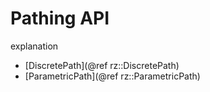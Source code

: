 # Pathing API
explanation
- [DiscretePath](@ref rz::DiscretePath)
- [ParametricPath](@ref rz::ParametricPath)